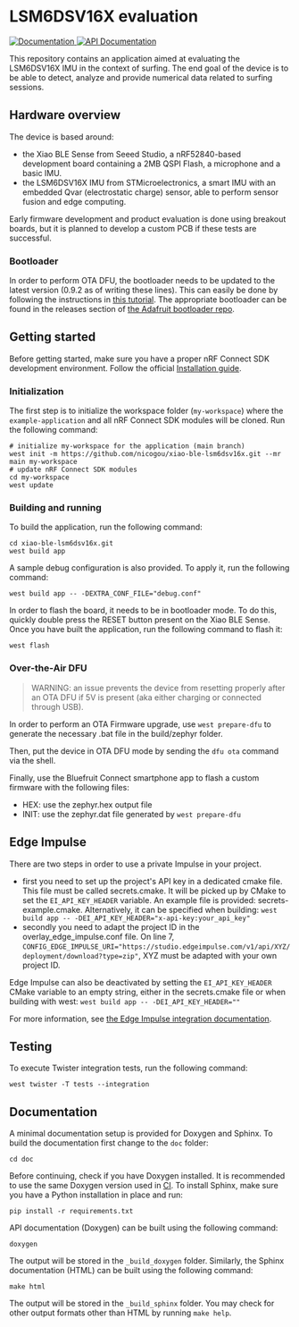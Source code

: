 # LSM6DSV16X evaluation

<a href="https://nrfconnect.github.io/ncs-example-application">
  <img alt="Documentation" src="https://img.shields.io/badge/documentation-3D578C?logo=sphinx&logoColor=white">
</a>
<a href="https://nrfconnect.github.io/ncs-example-application/doxygen">
  <img alt="API Documentation" src="https://img.shields.io/badge/API-documentation-3D578C?logo=c&logoColor=white">
</a>

This repository contains an application aimed at evaluating the LSM6DSV16X IMU in the context of surfing.
The end goal of the device is to be able to detect, analyze and provide numerical data related to surfing sessions.

## Hardware overview

The device is based around:
- the Xiao BLE Sense from Seeed Studio, a nRF52840-based development board containing a 2MB QSPI Flash, a microphone and a basic IMU.
- the LSM6DSV16X IMU from STMicroelectronics, a smart IMU with an embedded Qvar (electrostatic charge) sensor, able to perform sensor fusion and edge computing.

Early firmware development and product evaluation is done using breakout boards, but it is planned to develop a custom PCB if these tests are successful.

### Bootloader

In order to perform OTA DFU, the bootloader needs to be updated to the latest version (0.9.2 as of writing these lines). This can easily be done by following the instructions in [this tutorial](https://koen.vervloesem.eu/blog/how-to-upgrade-the-adafruit-nrf52-bootloader/). The appropriate bootloader can be found in the releases section of [the Adafruit bootloader repo](https://github.com/adafruit/Adafruit_nRF52_Bootloader).

## Getting started

Before getting started, make sure you have a proper nRF Connect SDK development environment.
Follow the official
[Installation guide](https://developer.nordicsemi.com/nRF_Connect_SDK/doc/latest/nrf/installation/install_ncs.html).

### Initialization

The first step is to initialize the workspace folder (``my-workspace``) where
the ``example-application`` and all nRF Connect SDK modules will be cloned. Run the following
command:

```shell
# initialize my-workspace for the application (main branch)
west init -m https://github.com/nicogou/xiao-ble-lsm6dsv16x.git --mr main my-workspace
# update nRF Connect SDK modules
cd my-workspace
west update
```

### Building and running

To build the application, run the following command:

```shell
cd xiao-ble-lsm6dsv16x.git
west build app
```

A sample debug configuration is also provided. To apply it, run the following
command:

```shell
west build app -- -DEXTRA_CONF_FILE="debug.conf"
```

In order to flash the board, it needs to be in bootloader mode. To do this, quickly double press the RESET button present on the Xiao BLE Sense.
Once you have built the application, run the following command to flash it:

```shell
west flash
```

### Over-the-Air DFU

> WARNING: an issue prevents the device from resetting properly after an OTA DFU if 5V is present (aka either charging or connected through USB).

In order to perform an OTA Firmware upgrade, use `west prepare-dfu` to generate the necessary .bat file in the build/zephyr folder.

Then, put the device in OTA DFU mode by sending the `dfu ota` command via the shell.

Finally, use the Bluefruit Connect smartphone app to flash a custom firmware with the following files:
- HEX: use the zephyr.hex output file
- INIT: use the zephyr.dat file  generated by `west prepare-dfu`

## Edge Impulse
There are two steps in order to use a private Impulse in your project.
- first you need to set up the project's API key in a dedicated cmake file. This file must be called secrets.cmake. It will be picked up by CMake to set the `EI_API_KEY_HEADER` variable. An example file is provided: secrets-example.cmake. Alternatively, it can be specified when building: `west build app -- -DEI_API_KEY_HEADER="x-api-key:your_api_key"`
- secondly you need to adapt the project ID in the overlay_edge_impulse.conf file. On line 7, `CONFIG_EDGE_IMPULSE_URI="https://studio.edgeimpulse.com/v1/api/XYZ/deployment/download?type=zip"`, XYZ must be adapted with your own project ID.

Edge Impulse can also be deactivated by setting the `EI_API_KEY_HEADER` CMake variable to an empty string, either in the secrets.cmake file or when building with west: `west build app -- -DEI_API_KEY_HEADER=""`

For more information, see [the Edge Impulse integration documentation](https://docs.nordicsemi.com/bundle/ncs-latest/page/nrf/external_comp/edge_impulse.html#downloading_from_a_private_project).

## Testing

To execute Twister integration tests, run the following command:

```shell
west twister -T tests --integration
```

## Documentation

A minimal documentation setup is provided for Doxygen and Sphinx. To build the
documentation first change to the ``doc`` folder:

```shell
cd doc
```

Before continuing, check if you have Doxygen installed. It is recommended to
use the same Doxygen version used in [CI](.github/workflows/docs.yml). To
install Sphinx, make sure you have a Python installation in place and run:

```shell
pip install -r requirements.txt
```

API documentation (Doxygen) can be built using the following command:

```shell
doxygen
```

The output will be stored in the ``_build_doxygen`` folder. Similarly, the
Sphinx documentation (HTML) can be built using the following command:

```shell
make html
```

The output will be stored in the ``_build_sphinx`` folder. You may check for
other output formats other than HTML by running ``make help``.
